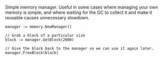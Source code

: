 Simple memory manager.  Useful in some cases where managing your own memory is simple, and where waiting for the GC to collect it and make it reusable causes unnecessary slowdown.

    manager := memory.NewManager()

    // Grab a block of a particular size
    block := manager.GetBlock(2000)

    // Give the block back to the manager so we can use it again later.
    manager.FreeBlock(block)
